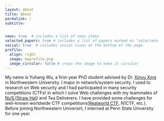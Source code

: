 ```yaml
---
layout: about
title: About
permalink: /
subtitle: 


news: true  # includes a list of news items
selected_papers: true # includes a list of papers marked as "selected={true}"
social: true  # includes social icons at the bottom of the page
profile:
  align: right
  image: myprofile.png
  image_circular: false # crops the image to make it circular
---
```

My name is Yuhang Wu, a first-year PhD student advised by Dr. <a href="http://xinyuxing.org/">Xinyu Xing</a> in Northwestern University. I major in network/system security. 
I used to research on Web security and I had participated in many security competitions (CTFs) in which I solve Web challenges with my teammates of <a href="https://nu1l.com/">Nu1L</a>(<a href="https://strawhat.team/">Straw Hat</a>) and Tea Deliverers. I have provided some challenges for well-known worldwide CTF competitions(<a href="https://realworldctf.com/">Realworld CTF</a>, N1CTF, etc.). Before joining Northwestern Universirt, I interned at Penn State University for one year.

